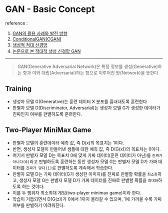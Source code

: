 # GAN - Basic Concept

reference :
1. [GAN의 활용 사례와 발전 방향](https://www.samsungsds.com/kr/insights/Generative-adversarial-network-AI-3.html)
2. [ConditionalGAN(CGAN)](https://wiserloner.tistory.com/1202)
3. [생성적 적대 신경망](https://ebbnflow.tistory.com/167)
4. [논문으로 본 적대적 생성 신경망 GAN](http://scimonitors.com/toagi③-적대적-생성-신경망-gan이란/)
---
> GAN(Generative Adversarial Network)은 특정 정보를 생성(Generative)하는 항과 이와 대립(Adversarial)하는 항으로 이루어진 망(Network)을 뜻한다.

## Training
- 생성자 모델 G(Generative)는 훈련 데이터 X 분포를 흉내내도록 훈련한다
- 판별자 모델 D(Discriminator, Adversarial)는 생성자 모델 G가 생성한 데이터가 진짜인지 여부를 판별하도록 훈련한다.

## Two-Player MiniMax Game
- 판별자 모델의 훈련데이터 예측 값, 즉 D(x)의 목표치는 1이다.
- 반면, 생성자 모델이 만들어낸 샘플에 대한 예측 값, 즉 D(G(x))의 목표치는 0이다.
- 여기서 판별자 모델 D는 목표치 0에 맞게 가짜 데이터(훈련 데이터가 아닌)를 `진짜가 아니다(0)`라고 판별하도록 훈련하는 동안 생성자 모델 G는 판별자 모델 D가 가짜 데이터를 `진짜가 맞다(1)`로 판별하도록 계속해서 학습한다.
- 판별자 모델 D는 가짜 데이터(G가 생성한 이미지)를 진짜로 판별할 확률을 `최소화`하고, 생성자 모델 G는 판별자 모델 D가 가짜 데이터를 진짜로 판별할 확률을 `최대화`하도록 하는 것이다.
- 이를 두 행위자 최소최대 게임(two-player minimax game)이라 한다.
- 학습이 거듭되면서 D(G(z))가 0에서 1까지 올라갈 수 있으며, 1에 가까울 수록 가짜 여부를 판별하기 어려워진다.





